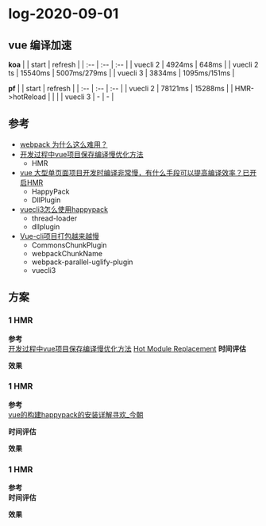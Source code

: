 # log-2020-09-01

## vue 编译加速

**koa**
|  | start | refresh | 
| :-- | :-- | :-- |
| vuecli 2 | 4924ms | 648ms |
| vuecli 2 ts | 15540ms | 5007ms/279ms |
| vuecli 3 | 3834ms | 1095ms/151ms |

**pf**
|  | start | refresh | 
| :-- | :-- | :-- |
| vuecli 2 | 78121ms | 15288ms |
| HMR->hotReload |  |  |
| vuecli 3 | - | - |


## 参考
- [webpack 为什么这么难用？](https://zhuanlan.zhihu.com/p/32148338)
- [开发过程中vue项目保存编译慢优化方法](https://blog.csdn.net/weixin_38659265/article/details/87815618)
  - HMR
- [vue 大型单页面项目开发时编译非常慢，有什么手段可以提高编译效率？已开启HMR](https://www.imooc.com/wenda/detail/399548)
  - HappyPack
  - DllPlugin
- [vuecli3怎么使用happypack](https://segmentfault.com/q/1010000020615738)
   - thread-loader
   - dllplugin
- [Vue-cli项目打包越来越慢](https://forum.vuejs.org/t/vue-cli/42010/6)
  - CommonsChunkPlugin
  - webpackChunkName
  - webpack-parallel-uglify-plugin
  - vuecli3

## 方案

### 1 HMR
**参考**  
[开发过程中vue项目保存编译慢优化方法](https://blog.csdn.net/weixin_38659265/article/details/87815618)
[Hot Module Replacement](https://webpack.js.org/guides/hot-module-replacement/#enabling-hmr)
**时间评估**  

**效果**  


### 1 HMR
**参考**  
[vue的构建happypack的安装详解寻欢_今朝](https://www.jianshu.com/p/a1fd29d8c1c9)

**时间评估**  

**效果**  

### 1 HMR
**参考**  
**时间评估**  

**效果**  

